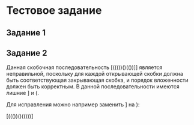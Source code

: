 # Тестовое задание

## Задание 1

## Задание 2

Данная скобочная последовательность [((())()(())]] является неправильной, поскольку для каждой открывающей скобки должна быть соответствующая закрывающая скобка, и порядок вложенности должен быть корректным. В данной последовательности имеются лишние ] и (.

Для исправления можно например заменить ] на ):

[((())()(()))]

